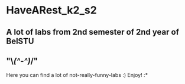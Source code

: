 # HaveARest_k2_s2
A lot of labs from 2nd semester of 2nd year of BelSTU
---------
"\\_(^-^)_/"
---------
Here you can find a lot of not-really-funny-labs :)
Enjoy! :*
